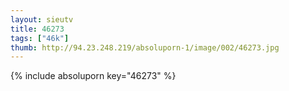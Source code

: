```yaml
--- 
layout: sieutv
title: 46273
tags: ["46k"]
thumb: http://94.23.248.219/absoluporn-1/image/002/46273.jpg
---
```

{% include absoluporn key="46273" %} 
